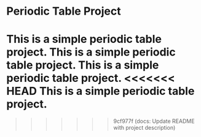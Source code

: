# Periodic Table Project
This is a simple periodic table project.
This is a simple periodic table project.
This is a simple periodic table project.
<<<<<<< HEAD
This is a simple periodic table project.
=======
>>>>>>> 9cf977f (docs: Update README with project description)
